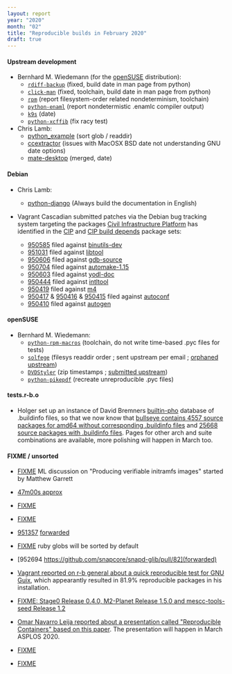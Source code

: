 ```yaml
---
layout: report
year: "2020"
month: "02"
title: "Reproducible builds in February 2020"
draft: true
---
```


#### Upstream development

* Bernhard M. Wiedemann (for the [openSUSE](https://www.opensuse.org/) distribution):
    * [`rdiff-backup`](https://github.com/rdiff-backup/rdiff-backup/pull/258) (fixed, build date in man page from python)
    * [`click-man`](https://github.com/click-contrib/click-man/pull/37) (fixed, toolchain, build date in man page from python)
    * [`rpm`](https://github.com/rpm-software-management/rpm/issues/1056) (report filesystem-order related nondeterminism, toolchain)
    * [`python-enaml`](https://github.com/nucleic/enaml/issues/397) (report nondetermistic .enamlc compiler output)
    * [`k9s`](https://github.com/derailed/k9s/pull/572) (date)
    * [`python-xcffib`](https://github.com/tych0/xcffib/pull/100) (fix racy test)
* Chris Lamb:
    * [python_example](https://github.com/pybind/python_example/pull/53) (sort glob / readdir)
    * [ccextractor](https://github.com/CCExtractor/ccextractor/issues/1230) (issues with MacOSX BSD date not understanding GNU date options)
    * [mate-desktop](https://github.com/mate-desktop/mate-desktop/pull/430) (merged, date)

#### Debian

* Chris Lamb:
    * [python-django](https://salsa.debian.org/python-team/modules/python-django/commit/e43666ba7bdb8cbc73c6c738a11de44fb66fa9c0) (Always build the documentation in English)

* Vagrant Cascadian submitted patches via the Debian bug tracking system targeting the packages [Civil Infrastructure Platform](https://www.cip-project.org/) has identified in the [CIP](https://tests.reproducible-builds.org/debian/bullseye/amd64/pkg_set_CIP.html) and [CIP build depends](https://tests.reproducible-builds.org/debian/bullseye/amd64/pkg_set_CIP_build-depends.html) package sets:

  * [950585](https://bugs.debian.org/950585) filed against [binutils-dev](https://tracker.debian.org/binutils-dev)
  * [951031](https://bugs.debian.org/951031) filed against [libtool](https://tracker.debian.org/libtool)
  * [950606](https://bugs.debian.org/950606) filed against [gdb-source](https://tracker.debian.org/gdb-source)
  * [950704](https://bugs.debian.org/950704) filed against [automake-1.15](https://tracker.debian.org/automake-1.15)
  * [950603](https://bugs.debian.org/950603) filed against [yodl-doc](https://tracker.debian.org/yodl-doc)
  * [950444](https://bugs.debian.org/950444) filed against [intltool](https://tracker.debian.org/intltool)
  * [950419](https://bugs.debian.org/950419) filed against [m4](https://tracker.debian.org/m4)
  * [950417](https://bugs.debian.org/950417) & [950416](https://bugs.debian.org/950416) & [950415](https://bugs.debian.org/950415) filed against [autoconf](https://tracker.debian.org/autoconf)
  * [950410](https://bugs.debian.org/950410) filed against [autogen](https://tracker.debian.org/autogen)

#### openSUSE

* Bernhard M. Wiedemann:
    * [`python-rpm-macros`](https://github.com/openSUSE/python-rpm-macros/pull/42) (toolchain, do not write time-based .pyc files for tests)
    * [`solfege`](https://build.opensuse.org/request/show/778645) (filesys readdir order ; sent upstream per email ; [orphaned upstream](https://savannah.gnu.org/bugs/index.php?53159))
    * [`DVDStyler`](https://build.opensuse.org/request/show/775706) (zip timestamps ; [submitted upstream](https://sourceforge.net/p/dvdstyler/DVDStyler/merge-requests/1/))
    * [`python-pikepdf`](https://build.opensuse.org/request/show/778615) (recreate unreproducible .pyc files)

#### tests.r-b.o

* Holger set up an instance of David Bremners [builtin-pho](https://salsa.debian.org/bremner/builtin-pho/) database of .buildinfo files, so that we now know that [bullseye contains 4557 source packages for amd64 without corresponding .buildinfo files](https://tests.reproducible-builds.org/debian/bullseye/amd64/index_no_buildinfos.html) and [25668 source packages with .buildinfo files](https://tests.reproducible-builds.org/debian/bullseye/amd64/index_buildinfos.html). Pages for other arch and suite combinations are available, more polishing will happen in March too.

#### FIXME / unsorted

* [FIXME](https://lists.debian.org/debian-devel/2020/02/msg00121.html) ML discussion on "Producing verifiable initramfs images" started by Matthew Garrett

* [47m00s approx](https://fosdem.org/2020/schedule/event/debate_license_compliance/)

* [FIXME](https://bugs.debian.org/796257)

* [FIXME](https://bugs.debian.org/943956#32)

* [951357](https://bugs.debian.org/951357) [forwarded](https://github.com/mate-desktop/mate-desktop/pull/430)

* [FIXME](https://bugs.ruby-lang.org/issues/8709) ruby globs will be sorted by default

* [952694 https://github.com/snapcore/snapd-glib/pull/82](forwarded)

* [Vagrant reported on r-b general about a quick reproducible test for GNU Guix](https://lists.reproducible-builds.org/pipermail/rb-general/2020-February/001810.html), which appearantly resulted in 81.9% reproducible packages in his installation.

* [FIXME: Stage0 Release 0.4.0, M2-Planet Release 1.5.0 and mescc-tools-seed Release 1.2](https://lists.reproducible-builds.org/pipermail/rb-general/2020-February/001798.html)

* [Omar Navarro Leija reported about a presentation called "Reproducible Containers" based on this paper](https://gatowololo.github.io/resources/publications/dettrace.pdf). The presentation will happen in March ASPLOS 2020.

* [FIXME](https://salsa.debian.org/installer-team/debian-installer/-/merge_requests/13)

* [FIXME](https://lists.opensuse.org/opensuse-factory/2020-03/msg00014.html)
